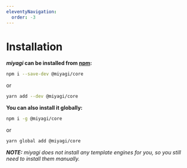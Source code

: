 ```yaml
---
eleventyNavigation:
  order: -3
---
```


# Installation

**_miyagi_ can be installed from [npm](https://www.npmjs.com/package/@miyagi/core):**

```bash
npm i --save-dev @miyagi/core
```

or

```bash
yarn add --dev @miyagi/core
```

**You can also install it globally:**

```bash
npm i -g @miyagi/core
```

or

```bash
yarn global add @miyagi/core
```

_**NOTE:** miyagi does not install any template engines for you, so you still need to install them manually._
